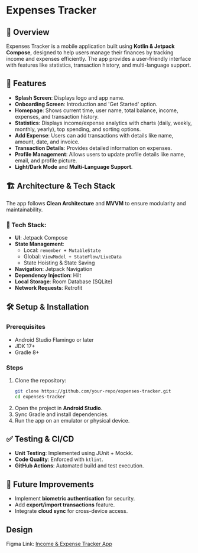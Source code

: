 # Expenses Tracker

## 📌 Overview
Expenses Tracker is a mobile application built using **Kotlin & Jetpack Compose**, designed to help users manage their finances by tracking income and expenses efficiently. The app provides a user-friendly interface with features like statistics, transaction history, and multi-language support.

## 🎯 Features
- **Splash Screen**: Displays logo and app name.
- **Onboarding Screen**: Introduction and 'Get Started' option.
- **Homepage**: Shows current time, user name, total balance, income, expenses, and transaction history.
- **Statistics**: Displays income/expense analytics with charts (daily, weekly, monthly, yearly), top spending, and sorting options.
- **Add Expense**: Users can add transactions with details like name, amount, date, and invoice.
- **Transaction Details**: Provides detailed information on expenses.
- **Profile Management**: Allows users to update profile details like name, email, and profile picture.
- **Light/Dark Mode** and **Multi-Language Support**.

## 🏗 Architecture & Tech Stack
The app follows **Clean Architecture** and **MVVM** to ensure modularity and maintainability.

### 📌 Tech Stack:
- **UI**: Jetpack Compose
- **State Management**:
  - Local: `remember + MutableState`
  - Global: `ViewModel + StateFlow/LiveData`
  - State Hoisting & State Saving
- **Navigation**: Jetpack Navigation
- **Dependency Injection**: Hilt
- **Local Storage**: Room Database (SQLite)
- **Network Requests**: Retrofit

## 🛠 Setup & Installation
### Prerequisites
- Android Studio Flamingo or later
- JDK 17+
- Gradle 8+

### Steps
1. Clone the repository:
   ```bash
   git clone https://github.com/your-repo/expenses-tracker.git
   cd expenses-tracker
   ```
2. Open the project in **Android Studio**.
3. Sync Gradle and install dependencies.
4. Run the app on an emulator or physical device.

## ✅ Testing & CI/CD
- **Unit Testing**: Implemented using JUnit + Mockk.
- **Code Quality**: Enforced with `ktlint`.
- **GitHub Actions**: Automated build and test execution.

## 🚀 Future Improvements
- Implement **biometric authentication** for security.
- Add **export/import transactions** feature.
- Integrate **cloud sync** for cross-device access.

## Design
Figma Link: [Income & Expense Tracker App](https://www.figma.com/design/x0B0LlOdy5tzRkHFVzeDva/Income-%26-Expense-Tracker-App-(Community)?node-id=0-1&p=f&t=fzUtpXniCU2gqr8k-0)

